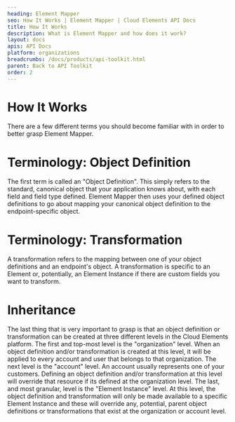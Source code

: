 ```yaml
---
heading: Element Mapper
seo: How It Works | Element Mapper | Cloud Elements API Docs
title: How It Works
description: What is Element Mapper and how does it work?
layout: docs
apis: API Docs
platform: organizations
breadcrumbs: /docs/products/api-toolkit.html
parent: Back to API Toolkit
order: 2
---
```


# How It Works
There are a few different terms you should become familiar with in order to better grasp Element Mapper.

# Terminology: Object Definition
The first term is called an "Object Definition".  This simply refers to the standard, canonical object that your application knows about, with each field and field type defined.  Element Mapper then uses your defined object definitions to go about mapping your canonical object definition to the endpoint-specific object.  

# Terminology: Transformation
A transformation refers to the mapping between one of your object definitions and an endpoint's object.  A transformation is specific to an Element or, potentially, an Element Instance if there are custom fields you want to transform.

# Inheritance
The last thing that is very important to grasp is that an object definition or transformation can be created at three different levels in the Cloud Elements platform.  The first and top-most level is the "organization" level.  When an object definition and/or transformation is created at this level, it will be applied to every account and user that belongs to that organization.  The next level is the "account" level.  An account usually represents one of your customers.  Defining an object definition and/or transformation at this level will override that resource if its defined at the organization level.  The last, and most granular, level is the "Element Instance" level.  At this level, the object definition and transformation will only be made available to a specific Element Instance and these will override any, potential, parent object definitions or transformations that exist at the organization or account level.
